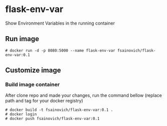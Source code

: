 # flask-env-var
Show Environment Variables in the running container

## Run image
```
# docker run -d -p 8080:5000 --name flask-env-var fsainovich/flask-env-var:0.1
```

## Customize image
### Build image container

After clone repo and made your changes, run the command bellow (replace path and tag for your docker registry)
```
# docker build -t fsainovich/flask-env-var:0.1 .
# docker login
# docker push fsainovich/flask-env-var:0.1
```
